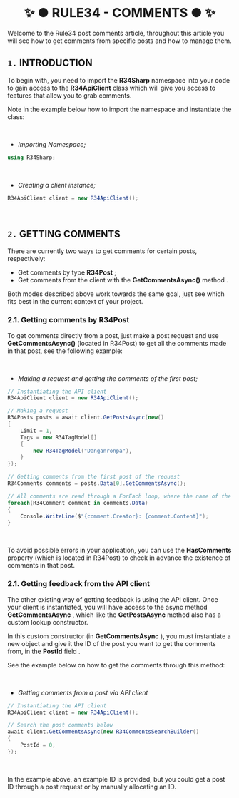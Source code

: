 ﻿<br/>
<h1 align="center"> ✨ ● RULE34 - COMMENTS ● ✨ </h1>

Welcome to the Rule34 post comments article, throughout this article you will see how to get comments from specific posts and how to manage them.

## `1.` INTRODUCTION

To begin with, you need to import the **R34Sharp** namespace into your code to gain access to the **R34ApiClient** class which will give you access to features that allow you to grab comments.

Note in the example below how to import the namespace and instantiate the class:

<br/>

- _Importing Namespace;_
```cs
using R34Sharp;
```

<br/>

- _Creating a client instance;_
```cs
R34ApiClient client = new R34ApiClient();
```

<br/>

## `2.` GETTING COMMENTS

There are currently two ways to get comments for certain posts, respectively:

- Get comments by type **R34Post** ;
- Get comments from the client with the **GetCommentsAsync()** method .

Both modes described above work towards the same goal, just see which fits best in the current context of your project.

### 2.1. Getting comments by R34Post
To get comments directly from a post, just make a post request and use **GetCommentsAsync()** (located in R34Post) to get all the comments made in that post, see the following example:

<br/>

- _Making a request and getting the comments of the first post;_
```cs
// Instantiating the API client
R34ApiClient client = new R34ApiClient();

// Making a request
R34Posts posts = await client.GetPostsAsync(new()
{
	Limit = 1,
	Tags = new R34TagModel[]
	{
		new R34TagModel("Danganronpa"),
	}
});

// Getting comments from the first post of the request
R34Comments comments = posts.Data[0].GetCommentsAsync();

// All comments are read through a ForEach loop, where the name of the author of the comment and its content are printed on the screen.
foreach(R34Comment comment in comments.Data)
{
	Console.WriteLine($"{comment.Creator}: {comment.Content}");
}
```

<br/>

To avoid possible errors in your application, you can use the **HasComments** property (which is located in R34Post) to check in advance the existence of comments in that post.

### 2.1. Getting feedback from the API client
The other existing way of getting feedback is using the API client. Once your client is instantiated, you will have access to the async method **GetCommentsAsync** , which like the **GetPostsAsync** method also has a custom lookup constructor.

In this custom constructor (in **GetCommentsAsync** ), you must instantiate a new object and give it the ID of the post you want to get the comments from, in the **PostId** field .

See the example below on how to get the comments through this method:

<br/>

- _Getting comments from a post via API client_
```cs
// Instantiating the API client
R34ApiClient client = new R34ApiClient();

// Search the post comments below
await client.GetCommentsAsync(new R34CommentsSearchBuilder()
{
	PostId = 0,
});
```

<br/>

In the example above, an example ID is provided, but you could get a post ID through a post request or by manually allocating an ID.